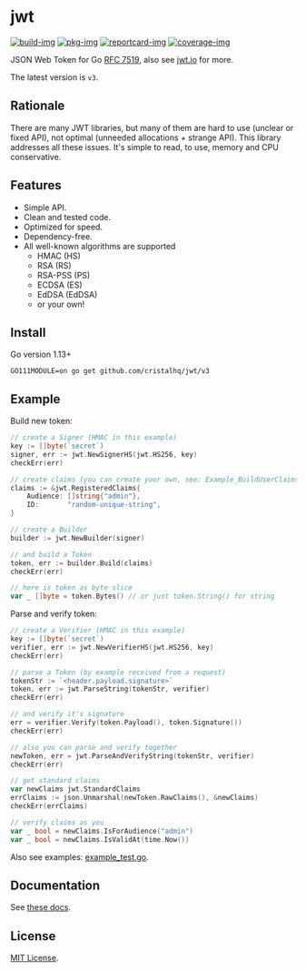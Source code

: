 # jwt

[![build-img]][build-url]
[![pkg-img]][pkg-url]
[![reportcard-img]][reportcard-url]
[![coverage-img]][coverage-url]

JSON Web Token for Go [RFC 7519](https://tools.ietf.org/html/rfc7519), also see [jwt.io](https://jwt.io) for more.

The latest version is `v3`.

## Rationale

There are many JWT libraries, but many of them are hard to use (unclear or fixed API), not optimal (unneeded allocations + strange API). This library addresses all these issues. It's simple to read, to use, memory and CPU conservative.

## Features

* Simple API.
* Clean and tested code.
* Optimized for speed.
* Dependency-free.
* All well-known algorithms are supported
  * HMAC (HS)
  * RSA (RS)
  * RSA-PSS (PS)
  * ECDSA (ES)
  * EdDSA (EdDSA)
  * or your own!

## Install

Go version 1.13+

```
GO111MODULE=on go get github.com/cristalhq/jwt/v3
```

## Example

Build new token:

```go
// create a Signer (HMAC in this example)
key := []byte(`secret`)
signer, err := jwt.NewSignerHS(jwt.HS256, key)
checkErr(err)

// create claims (you can create your own, see: Example_BuildUserClaims)
claims := &jwt.RegisteredClaims{
    Audience: []string{"admin"},
    ID:       "random-unique-string",
}

// create a Builder
builder := jwt.NewBuilder(signer)

// and build a Token
token, err := builder.Build(claims)
checkErr(err)

// here is token as byte slice
var _ []byte = token.Bytes() // or just token.String() for string
```

Parse and verify token:
```go
// create a Verifier (HMAC in this example)
key := []byte(`secret`)
verifier, err := jwt.NewVerifierHS(jwt.HS256, key)
checkErr(err)

// parse a Token (by example received from a request)
tokenStr := `<header.payload.signature>`
token, err := jwt.ParseString(tokenStr, verifier)
checkErr(err)

// and verify it's signature
err = verifier.Verify(token.Payload(), token.Signature())
checkErr(err)

// also you can parse and verify together
newToken, err = jwt.ParseAndVerifyString(tokenStr, verifier)
checkErr(err)

// get standard claims
var newClaims jwt.StandardClaims
errClaims := json.Unmarshal(newToken.RawClaims(), &newClaims)
checkErr(errClaims)

// verify claims as you 
var _ bool = newClaims.IsForAudience("admin")
var _ bool = newClaims.IsValidAt(time.Now())
```

Also see examples: [example_test.go](https://github.com/cristalhq/jwt/blob/master/example_test.go).

## Documentation

See [these docs][pkg-url].

## License

[MIT License](LICENSE).

[build-img]: https://github.com/cristalhq/jwt/workflows/build/badge.svg
[build-url]: https://github.com/cristalhq/jwt/actions
[pkg-img]: https://pkg.go.dev/badge/cristalhq/jwt/v3
[pkg-url]: https://pkg.go.dev/github.com/cristalhq/jwt/v3
[reportcard-img]: https://goreportcard.com/badge/cristalhq/jwt
[reportcard-url]: https://goreportcard.com/report/cristalhq/jwt
[coverage-img]: https://codecov.io/gh/cristalhq/jwt/branch/master/graph/badge.svg
[coverage-url]: https://codecov.io/gh/cristalhq/jwt
